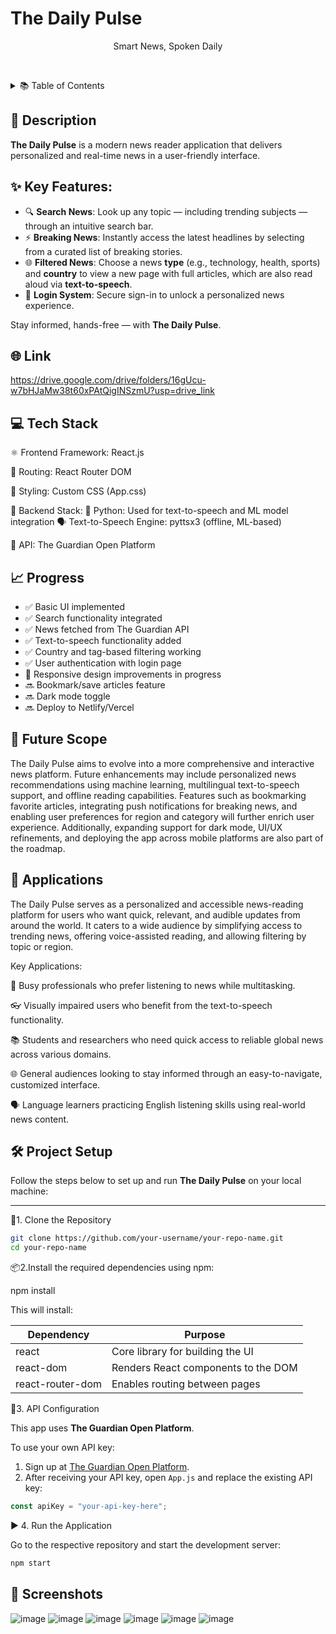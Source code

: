 # The Daily Pulse
<p align="center">
  Smart News, Spoken Daily
</p>

&nbsp; <!-- This creates a white (blank) line -->
<details>
  <summary>📚 Table of Contents</summary>

  - [Description](#-description)
  - [Links](#-links)
  - [Tech Stack](#-tech-stack)
  - [Progress](#-progress)
  - [Future Scope](#-future-scope)
  - [Applications](#-applications)
  - [Project Setup](#-project-setup)
  - [Screenshots](#-screenshots)

</details>

## 📌 Description

**The Daily Pulse** is a modern news reader application that delivers personalized and real-time news in a user-friendly interface.

## ✨ Key Features:
- 🔍 **Search News**: Look up any topic — including trending subjects — through an intuitive search bar.
- ⚡ **Breaking News**: Instantly access the latest headlines by selecting from a curated list of breaking stories.
- 🌐 **Filtered News**: Choose a news **type** (e.g., technology, health, sports) and **country** to view a new page with full articles, which are also read aloud via **text-to-speech**.
- 🔐 **Login System**: Secure sign-in to unlock a personalized news experience.

Stay informed, hands-free — with **The Daily Pulse**.
&nbsp;
## 🌐 Link
https://drive.google.com/drive/folders/16gUcu-w7bHJaMw38t60xPAtQigINSzmU?usp=drive_link
&nbsp; 
## 💻 Tech Stack
⚛️ Frontend Framework: React.js

🔀 Routing: React Router DOM

🎨 Styling: Custom CSS (App.css)

🧠 Backend Stack:
🐍 Python: Used for text-to-speech and ML model integration
🗣️ Text-to-Speech Engine: pyttsx3 (offline, ML-based)

📰 API: The Guardian Open Platform
## 📈 Progress

- ✅ Basic UI implemented
- ✅ Search functionality integrated
- ✅ News fetched from The Guardian API
- ✅ Text-to-speech functionality added
- ✅ Country and tag-based filtering working
- ✅ User authentication with login page 
- 🚧 Responsive design improvements in progress
- 🔜 Bookmark/save articles feature
- 🔜 Dark mode toggle
- 🔜 Deploy to Netlify/Vercel


## 🔮 Future Scope
The Daily Pulse aims to evolve into a more comprehensive and interactive news platform. Future enhancements may include personalized news recommendations using machine learning, multilingual text-to-speech support, and offline reading capabilities. Features such as bookmarking favorite articles, integrating push notifications for breaking news, and enabling user preferences for region and category will further enrich user experience. Additionally, expanding support for dark mode, UI/UX refinements, and deploying the app across mobile platforms are also part of the roadmap.

## 🧩 Applications
The Daily Pulse serves as a personalized and accessible news-reading platform for users who want quick, relevant, and audible updates from around the world. It caters to a wide audience by simplifying access to trending news, offering voice-assisted reading, and allowing filtering by topic or region.

Key Applications:

📰 Busy professionals who prefer listening to news while multitasking.

👓 Visually impaired users who benefit from the text-to-speech functionality.

📚 Students and researchers who need quick access to reliable global news across various domains.

🌐 General audiences looking to stay informed through an easy-to-navigate, customized interface.

🗣️ Language learners practicing English listening skills using real-world news content.

## 🛠️ Project Setup

Follow the steps below to set up and run **The Daily Pulse** on your local machine:

---

 📁1. Clone the Repository

```bash
git clone https://github.com/your-username/your-repo-name.git
cd your-repo-name
```
📦2.Install the required dependencies using npm:

npm install

This will install:

| Dependency        | Purpose                               |
|-------------------|---------------------------------------|
| react             | Core library for building the UI      |
| react-dom         | Renders React components to the DOM   |
| react-router-dom  | Enables routing between pages         |

🔑3. API Configuration

This app uses **The Guardian Open Platform**.

To use your own API key:

1. Sign up at [The Guardian Open Platform](https://open-platform.theguardian.com/).
2. After receiving your API key, open `App.js` and replace the existing API key:

```js
const apiKey = "your-api-key-here";
```
▶️ 4. Run the Application

Go to the respective repository and start the development server:

```bash
npm start
```
## 📱 Screenshots
![image](https://github.com/user-attachments/assets/b49b3835-2af7-4844-9b20-7b38631b6f15)
![image](https://github.com/user-attachments/assets/ed6407cd-2e21-4775-a732-637f8ec17ac2)
![image](https://github.com/user-attachments/assets/8ac8eb52-c25e-458f-a35b-269ed9ddf6a1)
![image](https://github.com/user-attachments/assets/71b44c4d-8cc2-4792-9859-7c40f3f56a50)
![image](https://github.com/user-attachments/assets/feb51b9e-fdb6-4057-859b-5d1616d9ff7e)
![image](https://github.com/user-attachments/assets/cabb4fe0-09f8-433f-b46a-9f617717dacf)

